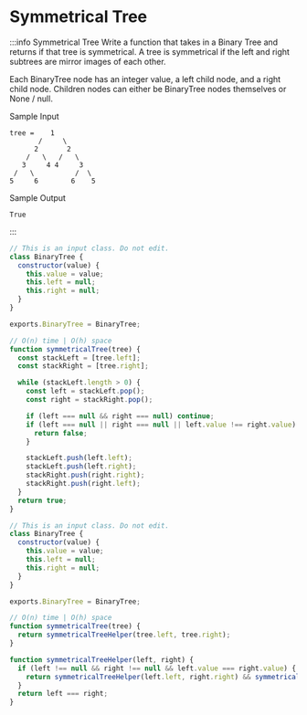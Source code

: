 # Symmetrical Tree

:::info Symmetrical Tree
Write a function that takes in a Binary Tree and returns if that tree is symmetrical. A tree is symmetrical if the left and right subtrees are mirror images of each other.

Each BinaryTree node has an integer value, a left child node, and a right child node. Children nodes can either be BinaryTree nodes themselves or None / null.

Sample Input
```
tree =    1
       /     \
      2       2
    /   \   /   \
   3     4 4     3
 /   \          /  \
5     6        6    5
```   
Sample Output
```
True
```
:::


```js title="Solution 1"
// This is an input class. Do not edit.
class BinaryTree {
  constructor(value) {
    this.value = value;
    this.left = null;
    this.right = null;
  }
}

exports.BinaryTree = BinaryTree;

// O(n) time | O(h) space
function symmetricalTree(tree) {
  const stackLeft = [tree.left];
  const stackRight = [tree.right];

  while (stackLeft.length > 0) {
    const left = stackLeft.pop();
    const right = stackRight.pop();

    if (left === null && right === null) continue;
    if (left === null || right === null || left.value !== right.value) {
      return false;
    }

    stackLeft.push(left.left);
    stackLeft.push(left.right);
    stackRight.push(right.right);
    stackRight.push(right.left);
  }
  return true;
}
```


```js title="Solution 2"
// This is an input class. Do not edit.
class BinaryTree {
  constructor(value) {
    this.value = value;
    this.left = null;
    this.right = null;
  }
}

exports.BinaryTree = BinaryTree;

// O(n) time | O(h) space
function symmetricalTree(tree) {
  return symmetricalTreeHelper(tree.left, tree.right);
}

function symmetricalTreeHelper(left, right) {
  if (left !== null && right !== null && left.value === right.value) {
    return symmetricalTreeHelper(left.left, right.right) && symmetricalTreeHelper(left.right, right.left);
  }
  return left === right;
}
```